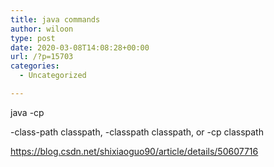 ```yaml
---
title: java commands
author: wiloon
type: post
date: 2020-03-08T14:08:28+00:00
url: /?p=15703
categories:
  - Uncategorized

---
```

java -cp
  
-class-path classpath, -classpath classpath, or -cp classpath

https://blog.csdn.net/shixiaoguo90/article/details/50607716